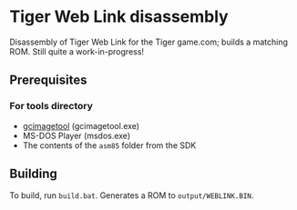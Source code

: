 # Tiger Web Link disassembly

Disassembly of Tiger Web Link for the Tiger game.com; builds a matching ROM.
Still quite a work-in-progress!

## Prerequisites
### For tools directory
- [gcimagetool](https://github.com/simontime/gcimagetool) (gcimagetool.exe)
- MS-DOS Player (msdos.exe)
- The contents of the `asm85` folder from the SDK

## Building
To build, run `build.bat`.
Generates a ROM to `output/WEBLINK.BIN`.
